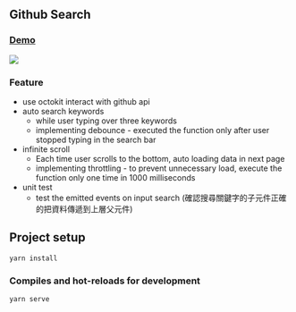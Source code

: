## Github Search

### [Demo](https://vue-github-search.vercel.app/)
![](https://i.imgur.com/aoJBQPf.png)
### Feature
- use octokit interact with github api
- auto search keywords
  - while user typing over three keywords
  - implementing debounce - executed the function only after user stopped typing in the search bar
- infinite scroll
  - Each time user scrolls to the bottom, auto loading data in next page
  - implementing throttling - to prevent unnecessary load, execute the function only one time in 1000 milliseconds
- unit test
  - test the emitted events on input search (確認搜尋關鍵字的子元件正確的把資料傳遞到上層父元件)

## Project setup
```
yarn install
```
### Compiles and hot-reloads for development
```
yarn serve
```
